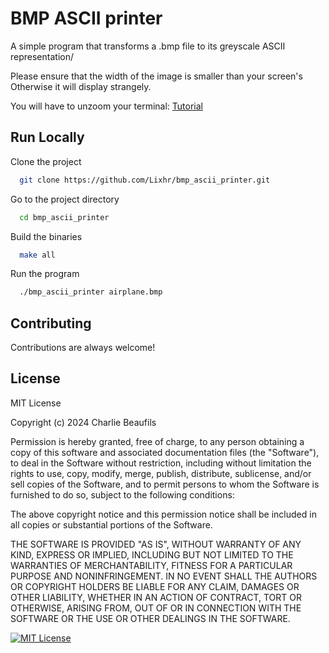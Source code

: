 
# BMP ASCII printer

A simple program that transforms a .bmp file to its greyscale ASCII representation/

Please ensure that the width of the image is smaller than your screen's
Otherwise it will display strangely.

You will have to unzoom your terminal:
[Tutorial](https://www.geeksforgeeks.org/how-to-zoom-in-and-zoom-out-terminal-console-in-linux/)
## Run Locally

Clone the project

```bash
  git clone https://github.com/Lixhr/bmp_ascii_printer.git
```

Go to the project directory

```bash
  cd bmp_ascii_printer
```

Build the binaries

```bash
  make all
```

Run the program

```bash
  ./bmp_ascii_printer airplane.bmp
```


## Contributing

Contributions are always welcome!          



## License

MIT License

Copyright (c) 2024 Charlie Beaufils

Permission is hereby granted, free of charge, to any person obtaining a copy
of this software and associated documentation files (the "Software"), to deal
in the Software without restriction, including without limitation the rights
to use, copy, modify, merge, publish, distribute, sublicense, and/or sell
copies of the Software, and to permit persons to whom the Software is
furnished to do so, subject to the following conditions:

The above copyright notice and this permission notice shall be included in all
copies or substantial portions of the Software.

THE SOFTWARE IS PROVIDED "AS IS", WITHOUT WARRANTY OF ANY KIND, EXPRESS OR
IMPLIED, INCLUDING BUT NOT LIMITED TO THE WARRANTIES OF MERCHANTABILITY,
FITNESS FOR A PARTICULAR PURPOSE AND NONINFRINGEMENT. IN NO EVENT SHALL THE
AUTHORS OR COPYRIGHT HOLDERS BE LIABLE FOR ANY CLAIM, DAMAGES OR OTHER
LIABILITY, WHETHER IN AN ACTION OF CONTRACT, TORT OR OTHERWISE, ARISING FROM,
OUT OF OR IN CONNECTION WITH THE SOFTWARE OR THE USE OR OTHER DEALINGS IN THE
SOFTWARE.

[![MIT License](https://img.shields.io/badge/License-MIT-green.svg)](https://choosealicense.com/licenses/mit/)

